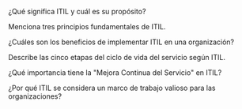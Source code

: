 ¿Qué significa ITIL y cuál es su propósito? 


Menciona tres principios fundamentales de ITIL. 


¿Cuáles son los beneficios de implementar ITIL en una organización? 


Describe las cinco etapas del ciclo de vida del servicio según ITIL. 


¿Qué importancia tiene la "Mejora Continua del Servicio" en ITIL? 


¿Por qué ITIL se considera un marco de trabajo valioso para las organizaciones?

